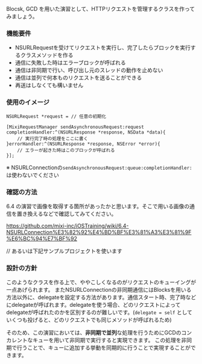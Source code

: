 Blocsk, GCD を用いた演習として、HTTPリクエストを管理するクラスを作ってみましょう。

### 機能要件
- NSURLRequestを受けてリクエストを実行し、完了したらブロックを実行するクラスメソッドを作る
- 通信に失敗した時はエラーブロックが呼ばれる
- 通信は非同期で行い、呼び出し元のスレッドの動作を止めない
- 通信は並列で何本ものリクエストを送ることができる
- 再送はしなくても構いません

### 使用のイメージ

```
NSURLRequest *request = // 任意の初期化

[MixiRequestManager sendAsynchronousRequest:request completionHandler:^(NSURLResponse *response, NSData *data){
    // 実行完了時の処理をここに書く
}errorHandler:^(NSURLResponse *response, NSError *error){
    // エラーが起きた時はこのブロックが呼ばれる
}];
```


※ NSURLConnectionの`sendAsynchronousRequest:queue:completionHandler: `は使わないでください

### 確認の方法

6.4 の演習で画像を取得する箇所があったかと思います。そこで用いる画像の通信を置き換えるなどで確認してみてください。

https://github.com/mixi-inc/iOSTraining/wiki/6.4-NSURLConnection%E3%82%92%E4%BD%BF%E3%81%A3%E3%81%9F%E6%BC%94%E7%BF%92

// あるいは下記サンプルプロジェクトを使います


### 設計の方針

このようなクラスを作る上で、ややこしくなるのがリクエストのキューイングが一点あげられます。
またNSURLConnectionの非同期通信にはBlocksを用いる方法以外に、delegateを設定する方法があります。通信スタート時、完了時などにdelegateが呼ばれます。delegateを使う場合、どのリクエストによってdelegateが呼ばれたのかを区別するのが難しいです。(`delegate = self` としていくつも投げると、どのリクエストでも同じメソッドが呼ばれるため)

そのため、この演習においては、**非同期で並列**な処理を行うためにGCDのコンカレントなキューを用いて非同期で実行すると実現できます。
この処理を非同期で行うことで、キューに追加する挙動を同期的に行うことで実現することができます。
